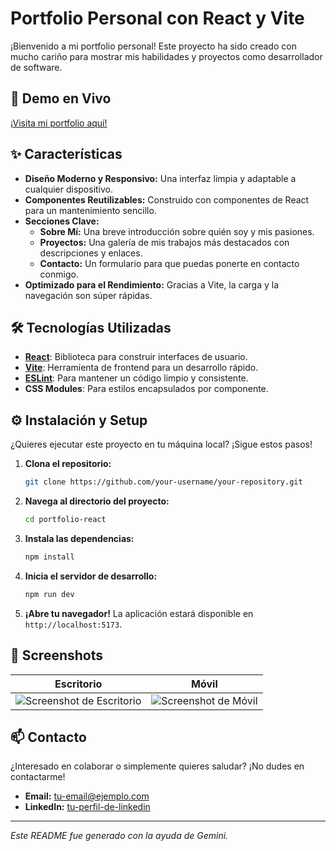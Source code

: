 # Portfolio Personal con React y Vite

¡Bienvenido a mi portfolio personal! Este proyecto ha sido creado con mucho cariño para mostrar mis habilidades y proyectos como desarrollador de software.

## 🚀 Demo en Vivo

[¡Visita mi portfolio aquí!](https://your-live-demo-url.com)

## ✨ Características

*   **Diseño Moderno y Responsivo:** Una interfaz limpia y adaptable a cualquier dispositivo.
*   **Componentes Reutilizables:** Construido con componentes de React para un mantenimiento sencillo.
*   **Secciones Clave:**
    *   **Sobre Mí:** Una breve introducción sobre quién soy y mis pasiones.
    *   **Proyectos:** Una galería de mis trabajos más destacados con descripciones y enlaces.
    *   **Contacto:** Un formulario para que puedas ponerte en contacto conmigo.
*   **Optimizado para el Rendimiento:** Gracias a Vite, la carga y la navegación son súper rápidas.

## 🛠️ Tecnologías Utilizadas

*   **[React](https://reactjs.org/)**: Biblioteca para construir interfaces de usuario.
*   **[Vite](https://vitejs.dev/)**: Herramienta de frontend para un desarrollo rápido.
*   **[ESLint](https://eslint.org/)**: Para mantener un código limpio y consistente.
*   **CSS Modules**: Para estilos encapsulados por componente.

## ⚙️ Instalación y Setup

¿Quieres ejecutar este proyecto en tu máquina local? ¡Sigue estos pasos!

1.  **Clona el repositorio:**
    ```bash
    git clone https://github.com/your-username/your-repository.git
    ```
2.  **Navega al directorio del proyecto:**
    ```bash
    cd portfolio-react
    ```
3.  **Instala las dependencias:**
    ```bash
    npm install
    ```
4.  **Inicia el servidor de desarrollo:**
    ```bash
    npm run dev
    ```
5.  **¡Abre tu navegador!**
    La aplicación estará disponible en `http://localhost:5173`.

## 📸 Screenshots

| Escritorio                                     | Móvil                                     |
| ---------------------------------------------- | ----------------------------------------- |
| ![Screenshot de Escritorio](URL_DEL_SCREENSHOT) | ![Screenshot de Móvil](URL_DEL_SCREENSHOT) |

## 📫 Contacto

¿Interesado en colaborar o simplemente quieres saludar? ¡No dudes en contactarme!

*   **Email:** [tu-email@ejemplo.com](mailto:tu-email@ejemplo.com)
*   **LinkedIn:** [tu-perfil-de-linkedin](https://www.linkedin.com/in/tu-perfil/)

---

*Este README fue generado con la ayuda de Gemini.*